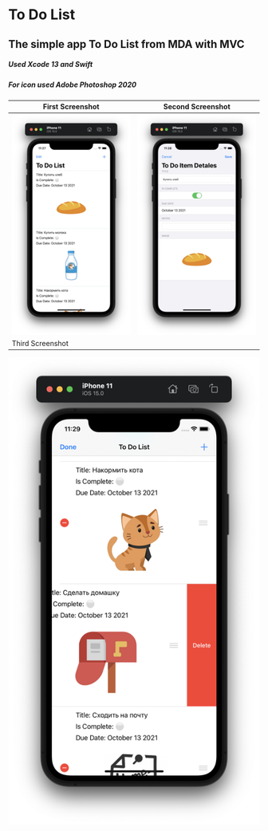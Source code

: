 # To Do List
## The simple app To Do List from MDA with MVC
##### Used Xcode 13 and Swift
##### For icon used Adobe Photoshop 2020

First Screenshot | Second Screenshot
------------ | ------------- 
![Screenshots](https://github.com/Evgen-ios/To-Do-List/blob/main/To%20Do%20List/Screenshots/Снимок%20экрана%202021-10-13%20в%2011.27.57.png) | ![Screenshots](https://github.com/Evgen-ios/To-Do-List/blob/main/To%20Do%20List/Screenshots/Снимок%20экрана%202021-10-13%20в%2011.28.27.png)
Third Screenshot |
![Screenshots](https://github.com/Evgen-ios/To-Do-List/blob/main/To%20Do%20List/Screenshots/Снимок%20экрана%202021-10-13%20в%2011.29.10.png)

